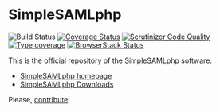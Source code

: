 # SimpleSAMLphp

![Build Status](https://github.com/simplesamlphp/simplesamlphp/actions/workflows/php.yml/badge.svg)
[![Coverage Status](https://codecov.io/gh/simplesamlphp/simplesamlphp/branch/master/graph/badge.svg)](https://codecov.io/gh/simplesamlphp/simplesamlphp)
[![Scrutinizer Code Quality](https://scrutinizer-ci.com/g/simplesamlphp/simplesamlphp/badges/quality-score.png?b=master)](https://scrutinizer-ci.com/g/simplesamlphp/simplesamlphp/?branch=master)
[![Type coverage](https://shepherd.dev/github/simplesamlphp/simplesamlphp/coverage.svg)](https://shepherd.dev/github/simplesamlphp/simplesamlphp)
[![BrowserStack Status](https://automate.browserstack.com/badge.svg?badge_key=LzlCL29sZEVDRXJpdGtxZUdITFA3YjYyUFBBYkVVZDVDcG1YZXRaN2pvTT0tLVhCNzkwVUNGVFVjVFVicUg0R1BNR0E9PQ==--f9efb6f330bd98dd6e3c7b816ac2f0982275a872)](https://automate.browserstack.com/public-build/LzlCL29sZEVDRXJpdGtxZUdITFA3YjYyUFBBYkVVZDVDcG1YZXRaN2pvTT0tLVhCNzkwVUNGVFVjVFVicUg0R1BNR0E9PQ==--f9efb6f330bd98dd6e3c7b816ac2f0982275a872)

This is the official repository of the SimpleSAMLphp software.

* [SimpleSAMLphp homepage](https://simplesamlphp.org)
* [SimpleSAMLphp Downloads](https://simplesamlphp.org/download)

Please, [contribute](CONTRIBUTING.md)!

